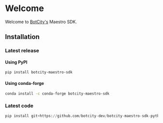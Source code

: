 # Welcome

Welcome to [BotCity's](https://www.botcity.dev/) Maestro SDK. 

## Installation

### Latest release

#### Using PyPI

```bash
pip install botcity-maestro-sdk
```

#### Using conda-forge

```bash
conda install -c conda-forge botcity-maestro-sdk
```

### Latest code

```python
pip install git+https://github.com/botcity-dev/botcity-maestro-sdk-python.git
```